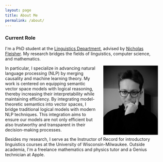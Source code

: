 ```yaml
---
layout: page
title: About Me
permalink: /about/
---
```


### Current Role

I'm a PhD student at the [Linguistics Department](https://uwm.edu/linguistics/), advised by [Nicholas Fleisher](https://uwm.edu/linguistics/people/fleisher-nicholas/). My research bridges the fields of linguistics, computer science, and mathematics. 


<img src="/images/quigley_daniel_headshot.jpg" alt="Profile Picture" style="float: right; margin-left: 20px; width: 180px;">


In particular, I specialize in advancing natural language processing (NLP) by merging causality and machine learning theory. My work is centered on equipping semantic vector space models with logical reasoning, thereby increasing their interpretability while maintaining efficiency. By integrating model-theoretic semantics into vector spaces, I bridge traditional logical models with modern NLP techniques. This integration aims to ensure our models are not only efficient but also trustworthy and transparent in their decision-making processes.

Besides my research, I serve as the Instructor of Record for introductory linguistics courses at the University of Wisconsin-Milwaukee. Outside academia, I'm a freelance mathematics and physics tutor and a Genius technician at Apple.
